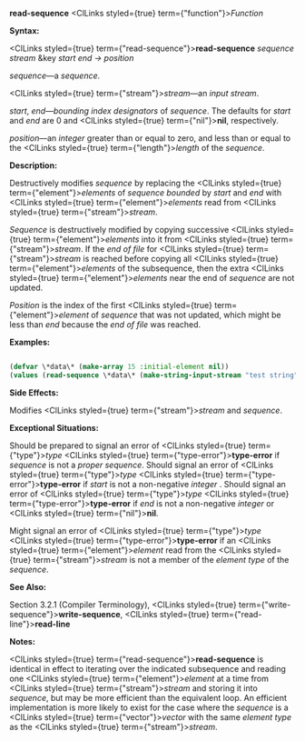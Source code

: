 **read-sequence** <ClLinks styled={true} term={"function"}><i>Function</i></ClLinks> 



**Syntax:** 



<ClLinks styled={true} term={"read-sequence"}><b>read-sequence</b></ClLinks> *sequence stream* &amp;key *start end → position* 



*sequence*—a *sequence*. 



<ClLinks styled={true} term={"stream"}><i>stream</i></ClLinks>—an *input stream*. 



*start*, *end*—*bounding index designators* of *sequence*. The defaults for *start* and *end* are 0 and <ClLinks styled={true} term={"nil"}><b>nil</b></ClLinks>, respectively. 



*position*—an *integer* greater than or equal to zero, and less than or equal to the <ClLinks styled={true} term={"length"}><i>length</i></ClLinks> of the *sequence*. 



**Description:** 



Destructively modifies *sequence* by replacing the <ClLinks styled={true} term={"element"}><i>elements</i></ClLinks> of *sequence bounded* by *start* and *end* with <ClLinks styled={true} term={"element"}><i>elements</i></ClLinks> read from <ClLinks styled={true} term={"stream"}><i>stream</i></ClLinks>. 



*Sequence* is destructively modified by copying successive <ClLinks styled={true} term={"element"}><i>elements</i></ClLinks> into it from <ClLinks styled={true} term={"stream"}><i>stream</i></ClLinks>. If the *end of file* for <ClLinks styled={true} term={"stream"}><i>stream</i></ClLinks> is reached before copying all <ClLinks styled={true} term={"element"}><i>elements</i></ClLinks> of the subsequence, then the extra <ClLinks styled={true} term={"element"}><i>elements</i></ClLinks> near the end of *sequence* are not updated. 







 



 



*Position* is the index of the first <ClLinks styled={true} term={"element"}><i>element</i></ClLinks> of *sequence* that was not updated, which might be less than *end* because the *end of file* was reached. 



**Examples:**
```lisp

(defvar \*data\* (make-array 15 :initial-element nil)) 
(values (read-sequence \*data\* (make-string-input-stream "test string")) \*data\*) → 11, #(#\t #\e #\s #\t #\Space #\s #\t #\r #\i #\n #\g NIL NIL NIL NIL) 

```
**Side Effects:** 



Modifies <ClLinks styled={true} term={"stream"}><i>stream</i></ClLinks> and *sequence*. 



**Exceptional Situations:** 



Should be prepared to signal an error of <ClLinks styled={true} term={"type"}><i>type</i></ClLinks> <ClLinks styled={true} term={"type-error"}><b>type-error</b></ClLinks> if *sequence* is not a *proper sequence*. Should signal an error of <ClLinks styled={true} term={"type"}><i>type</i></ClLinks> <ClLinks styled={true} term={"type-error"}><b>type-error</b></ClLinks> if *start* is not a non-negative *integer* . Should signal an error of <ClLinks styled={true} term={"type"}><i>type</i></ClLinks> <ClLinks styled={true} term={"type-error"}><b>type-error</b></ClLinks> if *end* is not a non-negative *integer* or <ClLinks styled={true} term={"nil"}><b>nil</b></ClLinks>. 



Might signal an error of <ClLinks styled={true} term={"type"}><i>type</i></ClLinks> <ClLinks styled={true} term={"type-error"}><b>type-error</b></ClLinks> if an <ClLinks styled={true} term={"element"}><i>element</i></ClLinks> read from the <ClLinks styled={true} term={"stream"}><i>stream</i></ClLinks> is not a member of the *element type* of the *sequence*. 



**See Also:** 



Section 3.2.1 (Compiler Terminology), <ClLinks styled={true} term={"write-sequence"}><b>write-sequence</b></ClLinks>, <ClLinks styled={true} term={"read-line"}><b>read-line</b></ClLinks> 



**Notes:** 



<ClLinks styled={true} term={"read-sequence"}><b>read-sequence</b></ClLinks> is identical in effect to iterating over the indicated subsequence and reading one <ClLinks styled={true} term={"element"}><i>element</i></ClLinks> at a time from <ClLinks styled={true} term={"stream"}><i>stream</i></ClLinks> and storing it into *sequence*, but may be more efficient than the equivalent loop. An efficient implementation is more likely to exist for the case where the *sequence* is a <ClLinks styled={true} term={"vector"}><i>vector</i></ClLinks> with the same *element type* as the <ClLinks styled={true} term={"stream"}><i>stream</i></ClLinks>. 



